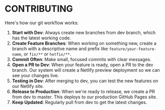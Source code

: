 # CONTRIBUTING

Here's how our git workflow works:

1. **Start with Dev**: Always create new branches from dev branch, which has the latest working code.
2. **Create Feature Branches**: When working on something new, create a branch with a descriptive name and prefix like `feature/your-feature-name`, or `fix/**` or `hotfix/**`.
3. **Commit Often**: Make small, focused commits with clear messages.
4. **Open a PR to Dev**: When your feature is ready, open a PR to the dev branch.
   Our system will create a Netlify preview deployment so we can see your changes live.
5. **Testing in Dev**: After merging to dev, you can test the new features on our Netlify site.
6. **Release to Production**: When we're ready to release, we create a PR from dev to master.
   This deploys to our production GitHub Pages site.
7. **Keep Updated**: Regularly pull from dev to get the latest changes.
